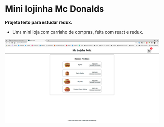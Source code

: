 # Mini lojinha Mc Donalds

 **Projeto feito para estudar redux.**

 - Uma mini loja com carrinho de compras, feita com react e redux.


 <img src="./resultado.png" />